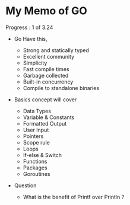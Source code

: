 # My Memo of GO

Progress : 1 of 3.24

* Go Have this,
  * Strong and statically typed
  * Excellent community
  * Simplicity
  * Fast compile times
  * Garbage collected
  * Built-in concurrency
  * Compile to standalone binaries


* Basics concept will cover
  * Data Types
  * Variable & Constants
  * Formatted Output
  * User Input
  * Pointers
  * Scope rule
  * Loops
  * If-else & Switch
  * Functions
  * Packages
  * Goroutines


* Question
  * What is the benefit of Printf over Println ?
